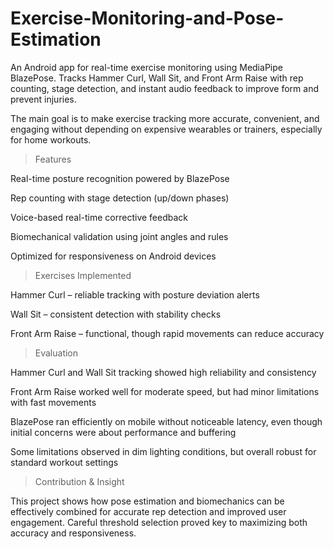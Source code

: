 # Exercise-Monitoring-and-Pose-Estimation
An Android app for real-time exercise monitoring using MediaPipe BlazePose. Tracks Hammer Curl, Wall Sit, and Front Arm Raise with rep counting, stage detection, and instant audio feedback to improve form and prevent injuries.

The main goal is to make exercise tracking more accurate, convenient, and engaging without depending on expensive wearables or trainers, especially for home workouts.

> Features

Real-time posture recognition powered by BlazePose

Rep counting with stage detection (up/down phases)

Voice-based real-time corrective feedback

Biomechanical validation using joint angles and rules

Optimized for responsiveness on Android devices

> Exercises Implemented

Hammer Curl – reliable tracking with posture deviation alerts

Wall Sit – consistent detection with stability checks

Front Arm Raise – functional, though rapid movements can reduce accuracy

> Evaluation

Hammer Curl and Wall Sit tracking showed high reliability and consistency

Front Arm Raise worked well for moderate speed, but had minor limitations with fast movements

BlazePose ran efficiently on mobile without noticeable latency, even though initial concerns were about performance and buffering

Some limitations observed in dim lighting conditions, but overall robust for standard workout settings

> Contribution & Insight

This project shows how pose estimation and biomechanics can be effectively combined for accurate rep detection and improved user engagement. Careful threshold selection proved key to maximizing both accuracy and responsiveness.

